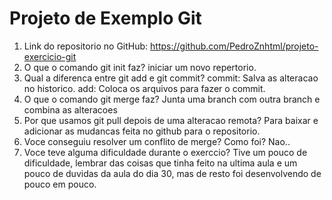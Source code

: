 # Projeto de Exemplo Git
1. Link do repositorio no GitHub:
https://github.com/PedroZnhtml/projeto-exercicio-git
2. O que o comando git init faz?
iniciar um novo repertorio.
3. Qual a diferenca entre git add e git commit?
commit: Salva as alteracao no historico.
add: Coloca os arquivos para fazer o commit.
4. O que o comando git merge faz?
Junta uma branch com outra branch e combina as alteracoes
5. Por que usamos git pull depois de uma alteracao remota?
Para baixar e adicionar as mudancas  feita no github para o repositorio.
6. Voce conseguiu resolver um conflito de merge? Como foi?
Nao..
7. Voce teve alguma dificuldade durante o exerccio?
Tive um pouco de dificuldade, lembrar das coisas que tinha feito na ultima aula e um pouco de duvidas da aula do dia 30, mas de resto foi desenvolvendo de pouco em pouco.
